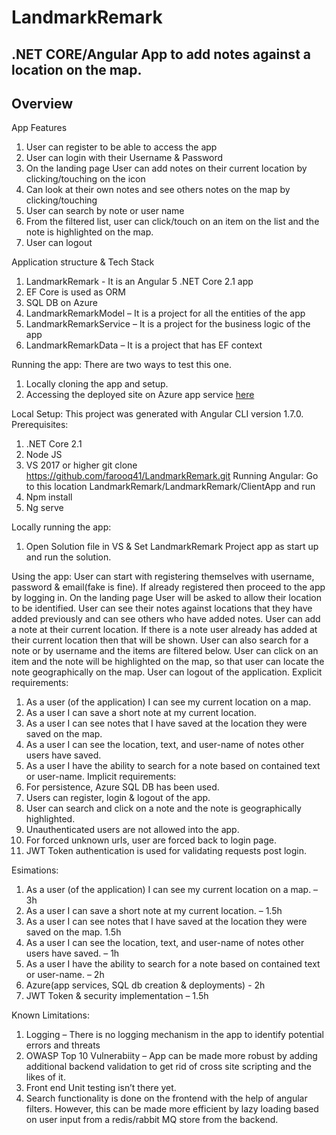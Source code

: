 # LandmarkRemark

## **.NET CORE/Angular App to add notes against a location on the map.**

## **Overview**
App Features
1.	User can register to be able to access the app
2.	User can login with their Username & Password
3.	On the landing page User can add notes on their current location by clicking/touching on the icon
4.	Can look at their own notes and see others notes on the map by clicking/touching
5.	User can search by note or user name 
6.	From the filtered list, user can click/touch on an item on the list and the note is highlighted on the map.
7.	User can logout

Application structure & Tech Stack
1.	LandmarkRemark - It is an Angular 5 .NET Core 2.1 app
2.	EF Core is used as ORM
3.	SQL DB on Azure
4.	LandmarkRemarkModel – It is a project for all the entities of the app
5.	LandmarkRemarkService – It is a project for the business logic of the app
6.	LandmarkRemarkData – It is a project that has EF context

Running the app:
There are two ways to test this one.
1)	Locally cloning the app and setup.
2)	Accessing the deployed site on Azure app service [here](https://landmarkremark20191209123439.azurewebsites.net)

Local Setup:
This project was generated with Angular CLI version 1.7.0.
Prerequisites:
1)	.NET Core 2.1
2)	Node JS 
3)	VS 2017 or higher
git clone https://github.com/farooq41/LandmarkRemark.git 
Running Angular:
Go to this location LandmarkRemark/LandmarkRemark/ClientApp and run
1)	Npm install
2)	Ng serve

Locally running the app:
1)	Open Solution file in VS & Set LandmarkRemark Project app as start up and run the solution.

Using the app:
	User can start with registering themselves with username, password & email(fake is fine). If already registered then proceed to the app by logging in. On the landing page User will be asked to allow their location to be identified. User can see their notes against locations that they have added previously and can see others who have added notes. User can add a note at their current location. If there is a note user already has added at their current location then that will be shown. User can also search for a note or by username and the items are filtered below. User can click on an item and the note will be highlighted on the map, so that user can locate the note geographically on the map. User can logout of the application.
Explicit requirements:
1.	As a user (of the application) I can see my current location on a map.
2.	As a user I can save a short note at my current location.
3.	As a user I can see notes that I have saved at the location they were saved on the map.
4.	As a user I can see the location, text, and user-name of notes other users have saved.
5.	As a user I have the ability to search for a note based on contained text or user-name.
Implicit requirements:
1.	For persistence, Azure SQL DB has been used. 
2.	Users can register, login & logout of the app.
3.	User can search and click on a note and the note is geographically highlighted.
4.	Unauthenticated users are not allowed into the app.
5.	For forced unknown urls, user are forced back to login page.
6.	JWT Token authentication is used for validating requests post login.
 
Esimations:
1.	As a user (of the application) I can see my current location on a map. – 3h
2.	As a user I can save a short note at my current location. – 1.5h
3.	As a user I can see notes that I have saved at the location they were saved on the map. 1.5h
4.	As a user I can see the location, text, and user-name of notes other users have saved. – 1h
5.	As a user I have the ability to search for a note based on contained text or user-name. – 2h
6.	Azure(app services, SQL db creation & deployments)  - 2h
7.	JWT Token & security implementation – 1.5h

Known Limitations:
1.	Logging – There is no logging mechanism in the app to identify potential errors and threats
2.	OWASP Top 10 Vulnerabiity – App can be made more robust by adding additional backend validation to get rid of cross site scripting and the likes of it.
3.	Front end Unit testing isn’t there yet.
4.	Search functionality is done on the frontend with the help of angular filters. However, this can be made more efficient by lazy loading based on user input from a redis/rabbit MQ store from the backend.


